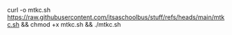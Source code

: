 curl -o mtkc.sh https://raw.githubusercontent.com/itsaschoolbus/stuff/refs/heads/main/mtkc.sh && chmod +x mtkc.sh && ./mtkc.sh
